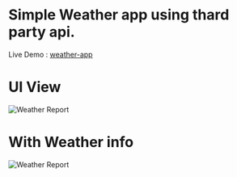 
# Simple Weather app using thard party api.<br> 

Live Demo :  [weather-app](https://rdinesh1667.github.io/weather-app/) <br>

# UI View <br>
![Weather Report](https://raw.github.com/Rdinesh1667/weather-app/master/src/images/weather-app-1.png) <br>

# With Weather info <br>
![Weather Report](https://raw.github.com/Rdinesh1667/weather-app/master/src/images/weather-app-2.png) <br>




